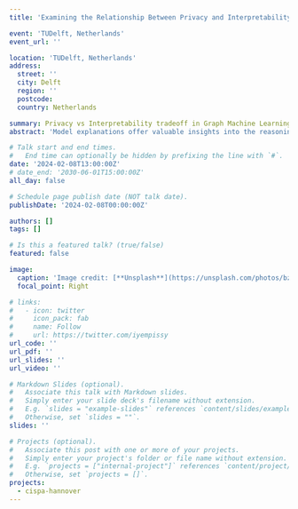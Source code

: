 ```yaml
---
title: 'Examining the Relationship Between Privacy and Interpretability in Graph Machine Learning'

event: 'TUDelft, Netherlands'
event_url: ''

location: 'TUDelft, Netherlands'
address:
  street: ''
  city: Delft
  region: ''
  postcode: 
  country: Netherlands

summary: Privacy vs Interpretability tradeoff in Graph Machine Learning.
abstract: 'Model explanations offer valuable insights into the reasoning behind a model's predictions and build users' trust. However, they also carry the potential of inadvertently revealing sensitive information. In this talk, we will explore the privacy risks associated with model explanations in graph neural networks (GNNs), which are powerful machine learning models for graph structured data. We will discuss the trade-offs between model accuracy, interpretability, and privacy, focusing on our proposed attacks for extracting private graphs through feature explanations. In addition, we will explore how the different classes of model explanation methods for GNNs leak varying degrees of information in reconstructing the private graph. By examining these trade-offs, we will highlight the challenges and opportunities in achieving a balance between them.'

# Talk start and end times.
#   End time can optionally be hidden by prefixing the line with `#`.
date: '2024-02-08T13:00:00Z'
# date_end: '2030-06-01T15:00:00Z'
all_day: false

# Schedule page publish date (NOT talk date).
publishDate: '2024-02-08T00:00:00Z'

authors: []
tags: []

# Is this a featured talk? (true/false)
featured: false

image:
  caption: 'Image credit: [**Unsplash**](https://unsplash.com/photos/bzdhc5b3Bxs)'
  focal_point: Right

# links:
#   - icon: twitter
#     icon_pack: fab
#     name: Follow
#     url: https://twitter.com/iyempissy
url_code: ''
url_pdf: ''
url_slides: ''
url_video: ''

# Markdown Slides (optional).
#   Associate this talk with Markdown slides.
#   Simply enter your slide deck's filename without extension.
#   E.g. `slides = "example-slides"` references `content/slides/example-slides.md`.
#   Otherwise, set `slides = ""`.
slides: ''

# Projects (optional).
#   Associate this post with one or more of your projects.
#   Simply enter your project's folder or file name without extension.
#   E.g. `projects = ["internal-project"]` references `content/project/deep-learning/index.md`.
#   Otherwise, set `projects = []`.
projects:
  - cispa-hannover
---
```

